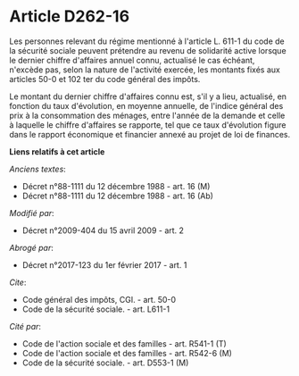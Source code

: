 # Article D262-16

Les personnes relevant du régime mentionné à l'article L. 611-1 du code de la sécurité sociale peuvent prétendre au revenu de
solidarité active lorsque le dernier chiffre d'affaires annuel connu, actualisé le cas échéant, n'excède pas, selon la nature
de l'activité exercée, les montants fixés aux articles 50-0 et 102 ter du code général des impôts. 

Le montant du dernier chiffre d'affaires connu est, s'il y a lieu, actualisé, en fonction du taux d'évolution, en moyenne
annuelle, de l'indice général des prix à la consommation des ménages, entre l'année de la demande et celle à laquelle le
chiffre d'affaires se rapporte, tel que ce taux d'évolution figure dans le rapport économique et financier annexé au projet
de loi de finances.

**Liens relatifs à cet article**

_Anciens textes_:

  - Décret n°88-1111 du 12 décembre 1988 - art. 16 (M)
  - Décret n°88-1111 du 12 décembre 1988 - art. 16 (Ab)

_Modifié par_:

  - Décret n°2009-404 du 15 avril 2009 - art. 2

_Abrogé par_:

  - Décret n°2017-123 du 1er février 2017 - art. 1

_Cite_:

  - Code général des impôts, CGI. - art. 50-0
  - Code de la sécurité sociale. - art. L611-1

_Cité par_:

  - Code de l'action sociale et des familles - art. R541-1 (T)
  - Code de l'action sociale et des familles - art. R542-6 (M)
  - Code de la sécurité sociale. - art. D553-1 (M)
